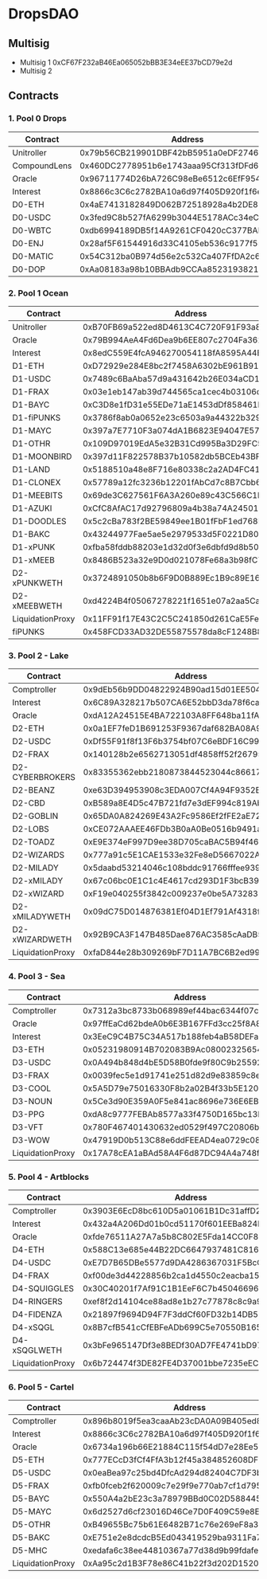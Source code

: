 # DropsDAO

## Multisig

- Multisig 1 0xCF67F232aB46Ea065052bBB3E34eEE37bCD79e2d
- Multisig 2

## Contracts

### 1. Pool 0 Drops

| Contract     | Address                                    | Owner    |
| ------------ | ------------------------------------------ | -------- |
| Unitroller   | 0x79b56CB219901DBF42bB5951a0eDF27465F96206 | mltsg1   |
| CompoundLens | 0x460DC2778951b6e1743aaa95Cf313fDFd61f1ecA | ---      |
| Oracle       | 0x96711774D26bA726C98eBe6512c6EfF954a2e575 | ---      |
| Interest     | 0x8866c3C6c2782BA10a6d97f405D920f1f6e824E1 | mltsg1   |
| D0-ETH       | 0x4aE7413182849D062B72518928a4b2DE87F0e411 | mltsg1   |
| D0-USDC      | 0x3fed9C8b527fA6299b3044E5178ACc34eC2e25e2 | mltsg1   |
| D0-WBTC      | 0xdb6994189DB5f14A9261CF0420cC377BADaB03bE | mltsg1   |
| D0-ENJ       | 0x28af5F61544916d33C4105eb536c9177f5523b67 | mltsg1   |
| D0-MATIC     | 0x54C312ba0B974d56e2c532Ca407FfDA2c6a14793 | mltsg1   |
| D0-DOP       | 0xAa08183a98b10BBAdb9CCAa852319382120D4683 | mltsg1   |

### 2. Pool 1 Ocean

| Contract         | Address                                    | Owner    |
| ---------------- | ------------------------------------------ | -------- |
| Unitroller       | 0xB70FB69a522ed8D4613C4C720F91F93a836EE2f5 | mltsg1   |
| Oracle           | 0x79B994AeA4Fd6Dea9b6EE807c2704Fa36219b5f6 | ---      |
| Interest         | 0x8edC559E4fcA946270054118fA8595A44Ea88dc0 | ---      |
| D1-ETH           | 0xD72929e284E8bc2f7458A6302bE961B91bccB339 | ---      |
| D1-USDC          | 0x7489c6BaAba57d9a431642b26E034aCD191039f7 | ---      |
| D1-FRAX          | 0x03e1eb147ab39d744565ca1cec4b03106d21fa92 | mltsg1   |
| D1-BAYC          | 0xC3D8e1fD31e55EDe71aE1453dDf858461E23B59a | ---      |
| D1-fiPUNKS       | 0x3786f8ab0a0652e23c6503a9a44322b3295608fe | ---      |
| D1-MAYC          | 0x397a7E7710F3a074dA1B6823E94047E57A5db896 | ---      |
| D1-OTHR          | 0x109D97019EdA5e32B31Cd995Ba3D29FC5A3e7c97 | ---      |
| D1-MOONBIRD      | 0x397d11F822578B37b10582db5BCEb43BF6E7C85b | ---      |
| D1-LAND          | 0x5188510a48e8F716e80338c2a2AD4FC415aFC290 | ---      |
| D1-CLONEX        | 0x57789a12fc3236b12201fAbCd7c8B7Cbb6A94727 | ---      |
| D1-MEEBITS       | 0x69de3C627561F6A3A260e89c43C566C1F3c93E23 | ---      |
| D1-AZUKI         | 0xCfC8AfAC17d92796809a4b38a74A245011a96E83 | ---      |
| D1-DOODLES       | 0x5c2cBa783f2BE59849ee1B01fFbF1ed768B444e0 | ---      |
| D1-BAKC          | 0x43244977Fae5ae5e2979533d5F0221D80840Fa1A | ---      |
| D1-xPUNK         | 0xfba58fddb88203e1d32d0f3e6dbfd9d8b505ec18 | ---      |
| D1-xMEEB         | 0x8486B523a32e9D0d021078Fe68a3b98fC765FbaB | ---      |
| D2-xPUNKWETH     | 0x3724891050b8b6F9D0B889Ec1B9c89E1673E3f5a | ---      |
| D2-xMEEBWETH     | 0xd4224B4f05067278221f1651e07a2aa5Ca39590E | ---      |
| LiquidationProxy | 0x11FF91f17E43C2C5C241850d261CaE5Febb9B439 | ---      |
| fiPUNKS          | 0x458FCD33AD32DE55875578da8cF1248B8765EC95 | ---      |

### 3. Pool 2 - Lake

| Contract         | Address                                    | Owner    |
| ---------------- | ------------------------------------------ | -------- |
| Comptroller      | 0x9dEb56b9DD04822924B90ad15d01EE50415f8bC7 | mltsg1   |
| Interest         | 0x6C89A328217b507CA6E52bbD3da78f6ca57172Db | ---      |
| Oracle           | 0xdA12A24515E4BA722103A8FF648ba11fAF7992E1 | ---      |
| D2-ETH           | 0x0a1EF7feD1B691253F9367daf682BA08A9D2fD9C | ---      |
| D2-USDC          | 0xDf55F91f8f13F6b3754bf07C6eBDF16C99f83198 | mltsg1   |
| D2-FRAX          | 0x140128b2e6562713051df4858ff52f26795b8920 | mltsg1   |
| D2-CYBERBROKERS  | 0x83355362ebb2180873844523044c866170f9D99C | ---      |
| D2-BEANZ         | 0xe63D394953908c3EDA007Cf4A94F9352Bb22dEC0 | ---      |
| D2-CBD           | 0xB589a8E4D5c47B721fd7e3dEF994c819Ab8718C4 | ---      |
| D2-GOBLIN        | 0x65DA0A824269E43A2Fc9586Ef2fFE2aE722C33Be | ---      |
| D2-LOBS          | 0xCE072AAAEE46FDb3B0aA0Be0516b9491aD88eC57 | ---      |
| D2-TOADZ         | 0xE9E374eF997D9ee38D705caBAC5B94f469506966 | ---      |
| D2-WIZARDS       | 0x777a91c5E1CAE1533e32Fe8eD5667022A1E0fbB6 | ---      |
| D2-MILADY        | 0x5daabd53214046c108bddc91766fffee9397cee4 | ---      |
| D2-xMILADY       | 0x67c06bc0E1C1c4E4617cd293D1F3bcB39244A859 | ---      |
| D2-xWIZARD       | 0xF19e040255f3842c009237e0be5A73283371C8df | ---      |
| D2-xMILADYWETH   | 0x09dC75D014876381Ef04D1Ef791Af4318f758eBE | ---      |
| D2-xWIZARDWETH   | 0x92B9CA3F147B485Dae876AC3585cAaDB58962baF | ---      |
| LiquidationProxy | 0xfaD844e28b309269bF7D11A7BC6B2ed993175598 | ---      |

### 4. Pool 3 - Sea

| Contract         | Address                                    | Owner    |
| ---------------- | ------------------------------------------ | -------- |
| Comptroller      | 0x7312a3bc8733b068989ef44bac6344f07cfcde7f | mltsg1   |
| Oracle           | 0x97ffEaCd62bdeA0b6E3B167FFd3cc25f8A8fc47f | ---      |
| Interest         | 0x3EeC9C4B75C34A517b188feb4aB58DEFaeb3F35d | mltsg1   |
| D3-ETH           | 0x05231980914B702083B9Ac08002325654F6eb95B | mltsg1   |
| D3-USDC          | 0x0A494b848d4bE5D58B0fde9f80C9b25592a2D3b2 | mltsg1   |
| D3-FRAX          | 0x0039fec5e1d91741e251d82d9e83859c8e79013d | ---      |
| D3-COOL          | 0x5A5D79e75016330F8b2a02B4f33b5E12003a63D7 | ---      |
| D3-NOUN          | 0x5Ce3d90E359A0F5e841ac8696e736E6EBF8bf2f0 | ---      |
| D3-PPG           | 0xdA8c9777FEBAb8577a33f4750D165bc13b07B93d | ---      |
| D3-VFT           | 0x780F467401430632ed0529f497C20806b2793dfF | ---      |
| D3-WOW           | 0x47919D0b513C88e6ddFEEAD4ea0729c08003dAEE | ---      |
| LiquidationProxy | 0x17A78cEA1aBAd58A4F6d87DC94A4a748f2965b20 | ---      |

### 5. Pool 4 - Artblocks

| Contract         | Address                                    | Owner    |
| ---------------- | ------------------------------------------ | -------- |
| Comptroller      | 0x3903E6EcD8bc610D5a01061B1Dc31affD21F81C6 | mltsg1   |
| Interest         | 0x432a4A206Dd01b0cd51170f601EEBa824B1f0B61 | mltsg1   |
| Oracle           | 0xfde76511A27A7a5b8C802E5Fda14CC0F879bC2C6 | ---      |
| D4-ETH           | 0x588C13e685e44B22DC6647937481C816E5FeE086 | mltsg1   |
| D4-USDC          | 0xE7D7B65DBe5577d9DA4286367031F5BcCB020674 | mltsg1   |
| D4-FRAX          | 0xf00de3d44228856b2ca1d4550c2eacba153daca7 | mltsg1   |
| D4-SQUIGGLES     | 0x30C40201f7Af91C1B1EeF6C7b4504669602a82f5 | mltsg1   |
| D4-RINGERS       | 0xef8f2d14104ce88ad8e1b27c77878c8c9a92bb80 | mltsg1   |
| D4-FIDENZA       | 0x21897f9694D94F7F3ddCf60FD32b14DB55376b00 | mltsg1   |
| D4-xSQGL         | 0x8B7cfB541cCfEBFeADb699C5e70550B165383685 | mltsg1   |
| D4-xSQGLWETH     | 0x3bFe965147Df3e8BEDf30AD7FE4741bD977f4D06 | mltsg1   |
| LiquidationProxy | 0x6b724474f3DE82FE4D37001bbe7235eEC1dE6035 | mltsg1   |

### 6. Pool 5 - Cartel

| Contract         | Address                                    | Owner    |
| ---------------- | ------------------------------------------ | -------- |
| Comptroller      | 0x896b8019f5ea3caaAb23cDA0A09B405ed8361E8b | mltsg2   |
| Interest         | 0x8866c3C6c2782BA10a6d97f405D920f1f6e824E1 | ---      |
| Oracle           | 0x6734a196b66E21884C115f54dD7e28Ee5C23678d | ---      |
| D5-ETH           | 0x777ECcD3fCf4FfA3b12f45a384852608DF2619a0 | ---      |
| D5-USDC          | 0x0eaBea97c25bd4DfcAd294d82404C7DF3b26a2Cc | ---      |
| D5-FRAX          | 0xfb0fceb2f620009c7e29f9e770ab7cf1d7956ecc | ---      |
| D5-BAYC          | 0x550A4a2bE23c3a78979BBd0C02D588445B385c1b | ---      |
| D5-MAYC          | 0x6d2527d6cf23016D46Ce7D0F409C59e8E34D0854 | ---      |
| D5-OTHR          | 0xB49655Bc75b61E6482B71c76e269eF8a342283Ba | ---      |
| D5-BAKC          | 0xE751e2e8dcdcB5Ed043419529ba9311Fa7CCDd3E | ---      |
| D5-MHC           | 0xedafa6c38ee44810367a77d38d9b99fdafee8513 | ---      |
| LiquidationProxy | 0xAa95c2d1B3F78e86C41b22f3d202D15200a23E23 | ---      |

